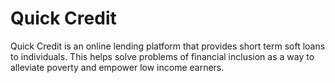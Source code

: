 # Quick Credit
Quick Credit is an online lending platform that provides short term soft loans to individuals. This helps solve problems of financial inclusion as a way to alleviate poverty and empower low income earners.
